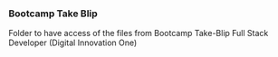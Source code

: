 ### Bootcamp Take Blip
Folder to have access of the files from Bootcamp Take-Blip Full Stack Developer (Digital Innovation One)
